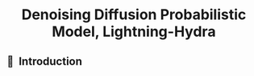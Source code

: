 <div align="center">

# Denoising Diffusion Probabilistic Model, Lightning-Hydra

</div>

## 📌  Introduction

